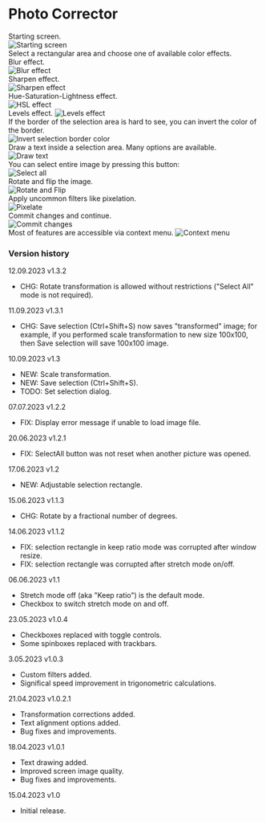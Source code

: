 # Photo Corrector

Starting screen.  
![Starting screen](https://github.com/mikeduglas/PhotoCorr/blob/master/screenshots/PhotoCorrector.jpg?raw=true)     
Select a rectangular area and choose one of available color effects.   
Blur effect.  
![Blur effect](https://github.com/mikeduglas/PhotoCorr/blob/master/screenshots/PhotoCorrector-blur.jpg?raw=true)     
Sharpen effect.  
![Sharpen effect](https://github.com/mikeduglas/PhotoCorr/blob/master/screenshots/PhotoCorrector-sharpen.jpg?raw=true)    
Hue-Saturation-Lightness effect.   
![HSL effect](https://github.com/mikeduglas/PhotoCorr/blob/master/screenshots/PhotoCorrector-hsl.jpg?raw=true)     
Levels effect.
![Levels effect](https://github.com/mikeduglas/PhotoCorr/blob/master/screenshots/PhotoCorrector-levels.jpg?raw=true)     
If the border of the selection area is hard to see, you can invert the color of the border.  
![Invert selection border color](https://github.com/mikeduglas/PhotoCorr/blob/master/screenshots/PhotoCorrector-invertselborder.jpg?raw=true)     
Draw a text inside a selection area. Many options are available.  
![Draw text](https://github.com/mikeduglas/PhotoCorr/blob/master/screenshots/PhotoCorrector-drawtext.jpg?raw=true)     
You can select entire image by pressing this button:  
![Select all](https://github.com/mikeduglas/PhotoCorr/blob/master/screenshots/PhotoCorrector-selectall.jpg?raw=true)     
Rotate and flip the image.  
![Rotate and Flip](https://github.com/mikeduglas/PhotoCorr/blob/master/screenshots/PhotoCorrector-flip.jpg?raw=true)     
Apply uncommon filters like pixelation.  
![Pixelate](https://github.com/mikeduglas/PhotoCorr/blob/master/screenshots/PhotoCorrector-pixelate.jpg?raw=true)     
Commit changes and continue.  
![Commit changes](https://github.com/mikeduglas/PhotoCorr/blob/master/screenshots/PhotoCorrector-commit.jpg?raw=true)    
Most of features are accessible via context menu.
![Context menu](https://github.com/mikeduglas/PhotoCorr/blob/master/screenshots/PhotoCorrector-contextmenu.jpg?raw=true)     



### Version history
12.09.2023 v1.3.2
- CHG: Rotate transformation is allowed without restrictions ("Select All" mode is not required).

11.09.2023 v1.3.1
- CHG: Save selection (Ctrl+Shift+S) now saves "transformed" image; for example, if you performed scale transformation to new size 100x100, then Save selection will save 100x100 image.
 
10.09.2023 v1.3
- NEW: Scale transformation.
- NEW: Save selection (Ctrl+Shift+S).
- TODO: Set selection dialog.

07.07.2023 v1.2.2
- FIX: Display error message if unable to load image file.

20.06.2023 v1.2.1
- FIX: SelectAll button was not reset when another picture was opened.

17.06.2023 v1.2
- NEW: Adjustable selection rectangle.

15.06.2023 v1.1.3
- CHG: Rotate by a fractional number of degrees.

14.06.2023 v1.1.2
- FIX: selection rectangle in keep ratio mode was corrupted after window resize.
- FIX: selection rectangle was corrupted after stretch mode on/off.

06.06.2023 v1.1
- Stretch mode off (aka "Keep ratio") is the default mode.
- Checkbox to switch stretch mode on and off.

23.05.2023 v1.0.4
- Checkboxes replaced with toggle controls.
- Some spinboxes replaced with trackbars.

3.05.2023  v1.0.3
- Custom filters added.
- Significal speed improvement in trigonometric calculations.

21.04.2023  v1.0.2.1
- Transformation corrections added.
- Text alignment options added.
- Bug fixes and improvements.

18.04.2023  v1.0.1
- Text drawing added.
- Improved screen image quality.
- Bug fixes and improvements.

15.04.2023  v1.0
- Initial release.


